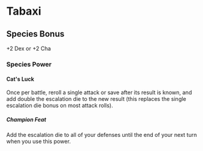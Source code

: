 # Tabaxi

## Species Bonus

+2 Dex or +2 Cha

### Species Power

#### Cat's Luck

Once per battle, reroll a single attack or save after its result is known, and add double the escalation die to the new result (this replaces the single escalation die bonus on most attack rolls).

##### Champion Feat

Add the escalation die to all of your defenses until the end of your next turn when you use this power.